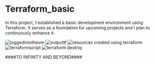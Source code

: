 # Terraform_basic

In this project, I established a basic development environment using Terraform. It serves as a foundation for upcoming projects and I plan to continuously enhance it.

![loggedintothevm](https://user-images.githubusercontent.com/73601265/218413381-6b8a0b74-6fd1-400a-be26-0f3af8f295c9.png)
![outputtf](https://user-images.githubusercontent.com/73601265/218413394-8c7fa064-81f3-48a4-be28-f2078faf0f03.png)
![resources created using terraform](https://user-images.githubusercontent.com/73601265/218413401-5b15c00b-413a-454a-92bb-12ae22758fc9.png)
![terraformscript](https://user-images.githubusercontent.com/73601265/218413405-75ebfa3e-e7f9-4394-844a-978ef38c49e3.png)
![terraform destroy](https://user-images.githubusercontent.com/73601265/218413420-35190e6b-3034-4142-a265-9fa9e651a26b.png)


####TO INFINITY AND BEYOND####
